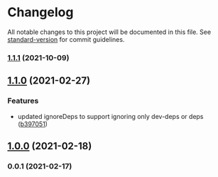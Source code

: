 # Changelog

All notable changes to this project will be documented in this file. See [standard-version](https://github.com/conventional-changelog/standard-version) for commit guidelines.

### [1.1.1](https://github.com/mlaursen/changelog-preset/compare/v1.1.0...v1.1.1) (2021-10-09)

## [1.1.0](https://github.com/mlaursen/changelog-preset/compare/v1.0.0...v1.1.0) (2021-02-27)


### Features

* updated ignoreDeps to support ignoring only dev-deps or deps ([b397051](https://github.com/mlaursen/changelog-preset/commit/b397051bc946b32ea753a894e3da65d48a4fa39e))

## [1.0.0](https://github.com/mlaursen/changelog-preset/compare/v0.0.1...v1.0.0) (2021-02-18)

### 0.0.1 (2021-02-17)
